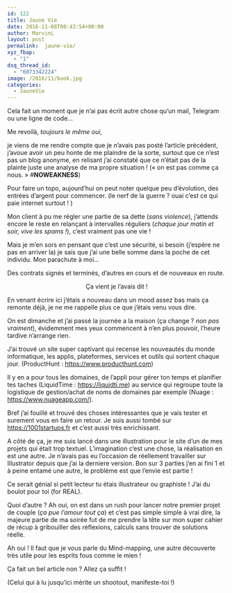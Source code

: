 ```yaml
---
id: 122
title: Jaune Vie
date: 2016-11-08T00:43:54+00:00
author: MarvinL
layout: post
permalink:  jaune-vie/
xyz_fbap:
  - "1"
dsq_thread_id:
  - "6073342224"
image: /2016/11/book.jpg
categories:
  - JauneVie
---
```

Cela fait un moment que je n&rsquo;ai pas écrit autre chose qu&rsquo;un mail, Telegram ou une ligne de code…
  
Me revoilà, _toujours le même oui_,
  
je viens de me rendre compte que je n&rsquo;avais pas posté l&rsquo;article précédent, j&rsquo;avoue avoir un peu honte de me plaindre de la sorte, surtout que ce n&rsquo;est pas un blog anonyme, en relisant j&rsquo;ai constaté que ce n’était pas de la plainte juste une analyse de ma propre situation ! (« on est pas comme ça nous. » #**NOWEAKNESS**)

Pour faire un topo, aujourd&rsquo;hui on peut noter quelque peu d&rsquo;évolution, des entrées d&rsquo;argent pour commencer. (le nerf de la guerre ? ouai c&rsquo;est ce qui paie internet surtout ! )

Mon client à pu me régler une partie de sa dette (_sans violence_), j&rsquo;attends encore le reste en relançant à intervalles réguliers (_chaque jour matin et soir, vive les spams !_), c&rsquo;est vraiment pas une vie !
  
Mais je m&rsquo;en sors en pensant que c&rsquo;est une sécurité, si besoin (j&rsquo;espère ne pas en arriver la) je sais que j&rsquo;ai une belle somme dans la poche de cet individu. Mon parachute à moi…

Des contrats signés et terminés, d&rsquo;autres en cours et de nouveaux en route.

<p style="text-align: center;">
  Ça vient je l&rsquo;avais dit !
</p>

En venant écrire ici j&rsquo;étais a nouveau dans un mood assez bas mais ça remonte déjà, je ne me rappelle plus ce que j&rsquo;étais venu vous dire.
  
On est dimanche et j&rsquo;ai passé la journée a la maison (ça change ? _non pas vraiment_), évidemment mes yeux commencent à n&rsquo;en plus pouvoir, l&rsquo;heure tardive n&rsquo;arrange rien.

J&rsquo;ai trouvé un site super captivant qui recense les nouveautés du monde informatique, les applis, plateformes, services et outils qui sortent chaque jour. (ProductHunt : https://www.producthunt.com)
  
Il y en a pour tous les domaines, de l&rsquo;appli pour gérer ton temps et planifier tes taches (LiquidTime : https://liquidti.me) au service qui regroupe toute la logistique de gestion/achat de noms de domaines par exemple (Nuage : https://www.nuageapp.com/).
  
Bref j&rsquo;ai fouillé et trouvé des choses intéressantes que je vais tester et surement vous en faire un retour. Je suis aussi tombé sur https://1001startups.fr et c&rsquo;est aussi très enrichissant.

A côté de ça, je me suis lancé dans une illustration pour le site d&rsquo;un de mes projets qui était trop textuel. L&rsquo;imagination c&rsquo;est une chose, la réalisation en est une autre. Je n&rsquo;avais pas eu l&rsquo;occasion de réellement travailler sur Illustrator depuis que j&rsquo;ai la derniere version. Bon sur 3 parties j&rsquo;en ai fini 1 et à peine entamé une autre, le problème est que l&rsquo;envie est partie !
  
Ce serait génial si petit lecteur tu étais illustrateur ou graphiste ! J&rsquo;ai du boulot pour toi (for REAL).

Quoi d&rsquo;autre ? Ah oui, on est dans un rush pour lancer notre premier projet de couple (_ça pue l&rsquo;amour tout ça_) et c&rsquo;est pas simple simple à vrai dire, la majeure partie de ma soirée fut de me prendre la tête sur mon super cahier de récup à gribouiller des réflexions, calculs sans trouver de solutions réelle.

Ah oui ! Il faut que je vous parle du Mind-mapping, une autre découverte très utile pour les esprits fous comme le mien !

Ça fait un bel article non ? Allez ça suffit !

(Celui qui à lu jusqu&rsquo;ici mérite un shootout, manifeste-toi !)
